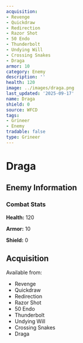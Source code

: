 ```yaml
---
acquisition:
- Revenge
- Quickdraw
- Redirection
- Razor Shot
- 50 Endo
- Thunderbolt
- Undying Will
- Crossing Snakes
- Draga
armor: 10
category: Enemy
description: ''
health: 120
image: ../images/draga.png
last_updated: '2025-09-17'
name: Draga
shield: 0
source: WFCD
tags:
- Grineer
- Enemy
tradable: false
type: Grineer
---
```


# Draga

## Enemy Information

### Combat Stats

**Health:** 120

**Armor:** 10

**Shield:** 0

## Acquisition

Available from:
- Revenge
- Quickdraw
- Redirection
- Razor Shot
- 50 Endo
- Thunderbolt
- Undying Will
- Crossing Snakes
- Draga

